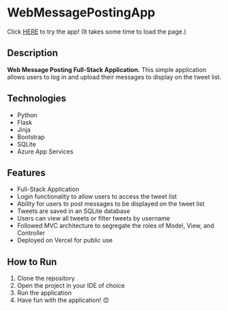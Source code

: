 # WebMessagePostingApp

Click [HERE](https://web-msgposting-app-xyz.azurewebsites.net/) to try the app! (It takes some time to load the page.)

## Description

**Web Message Posting Full-Stack Application.** This simple application allows users to log in and upload their messages to display on the tweet list.  

## Technologies

- Python
- Flask
- Jinja
- Bootstrap
- SQLite
- Azure App Services

## Features

- Full-Stack Application
- Login functionality to allow users to access the tweet list
- Ability for users to post messages to be displayed on the tweet list
- Tweets are saved in an SQLite database
- Users can view all tweets or filter tweets by username
- Followed MVC architecture to segregate the roles of Model, View, and Controller
- Deployed on Vercel for public use

## How to Run

1. Clone the repository
2. Open the project in your IDE of choice
3. Run the application
4. Have fun with the application! 😊
